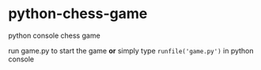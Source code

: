 # python-chess-game
python console chess game

run game.py to start the game
**or**
simply type `runfile('game.py')` in python console